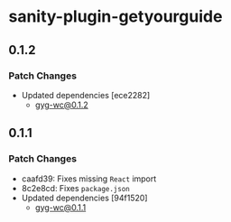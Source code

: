 # sanity-plugin-getyourguide

## 0.1.2

### Patch Changes

- Updated dependencies [ece2282]
  - gyg-wc@0.1.2

## 0.1.1

### Patch Changes

- caafd39: Fixes missing `React` import
- 8c2e8cd: Fixes `package.json`
- Updated dependencies [94f1520]
  - gyg-wc@0.1.1
